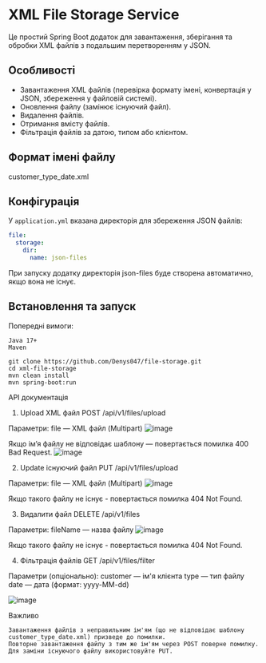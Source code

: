 # XML File Storage Service

Це простий Spring Boot додаток для завантаження, зберігання та обробки XML файлів з подальшим перетворенням у JSON.

## Особливості
- Завантаження XML файлів (перевірка формату імені, конвертація у JSON, збереження у файловій системі).
- Оновлення файлу (замінює існуючий файл).
- Видалення файлів.
- Отримання вмісту файлів.
- Фільтрація файлів за датою, типом або клієнтом.

## Формат імені файлу
customer_type_date.xml

## Конфігурація
У `application.yml` вказана директорія для збереження JSON файлів:
```yaml
file:
  storage:
    dir:
      name: json-files
```
При запуску додатку директорія json-files буде створена автоматично, якщо вона не існує.

## Встановлення та запуск
Попередні вимоги:

    Java 17+
    Maven

    git clone https://github.com/Denys047/file-storage.git
    cd xml-file-storage
    mvn clean install
    mvn spring-boot:run


API документація

1. Upload XML файл
POST /api/v1/files/upload

Параметри:
    file — XML файл (Multipart)
![image](https://github.com/user-attachments/assets/fed6fbe7-bd39-484d-9e18-ba082e76abef)


Якщо ім’я файлу не відповідає шаблону — повертається помилка 400 Bad Request.
![image](https://github.com/user-attachments/assets/c2370627-924d-4099-a1bc-d6287a167afd)


2. Update існуючий файл
PUT /api/v1/files/upload

Параметри:
    file — XML файл (Multipart)
![image](https://github.com/user-attachments/assets/e4c8c4f6-d9a5-4840-a597-ee08afaeddde)

Якщо такого файлу не існує - повертається помилка 404 Not Found.

3. Видалити файл
DELETE /api/v1/files

Параметри:
    fileName — назва файлу
![image](https://github.com/user-attachments/assets/2ee0666a-1878-488e-a719-0147df0918f4)

Якщо такого файлу не існує - повертається помилка 404 Not Found.

4. Фільтрація файлів
GET /api/v1/files/filter

Параметри (опціонально):
    customer — ім'я клієнта
    type — тип файлу
    date — дата (формат: yyyy-MM-dd)

![image](https://github.com/user-attachments/assets/3c321603-c503-45c6-8be6-2995ba7c47fc)



Важливо

    Завантаження файлів з неправильним ім'ям (що не відповідає шаблону customer_type_date.xml) призведе до помилки.
    Повторне завантаження файлу з тим же ім'ям через POST поверне помилку.
    Для заміни існуючого файлу використовуйте PUT.


